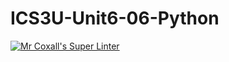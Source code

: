 # ICS3U-Unit6-06-Python

[![Mr Coxall's Super Linter](https://github.com/Emmanuel-Fofeyin/ICS3U-Unit6-06-Python/workflows/Mr%20Coxall's%20Super%20Linter/badge.svg)](https://github.com/Emmanuel-Fofeyin/ICS3U-Unit6-06-Python/actions/)
